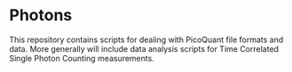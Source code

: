 # Photons

This repository contains scripts for dealing with PicoQuant file formats and data.  More generally will include data analysis scripts for Time Correlated Single Photon Counting measurements.
